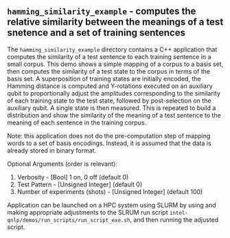## `hamming_similarity_example` - computes the relative similarity between the meanings of a test snetence and a set of training sentences

The `hamming_similarity_example` directory contains a C++ application that computes the similarity of a test sentence to each training sentence in a small corpus. This demo shows a simple mapping of a corpus to a basis set, then computes the similarity of a test state to the corpus in terms of the basis set. A superposition of training states are initially encoded, the Hamming distance is computed and Y-rotations executed on an auxiliary qubit to proportionally adjust the amplitudes corresponding to the similarity of each training state to the test state, followed by post-selection on the auxiliary qubit. A single state is then measured. This is repeated to build a distribution and show the similarity of the meaning  of a test sentence to the meaning of each sentence in the training corpus. 

Note: this application does not do the pre-computation step of mapping words to a set of basis encodings. Instead, it is assumed that the data is already stored in binary format.

Optional Arguments (order is relevant):

1. Verbosity - [Bool] 1 on, 0 off (default 0)
2. Test Pattern - [Unsigned Integer] (default 0)
3. Number of experiments (shots) - [Unsigned Integer] (default 100)

Application can be launched on a HPC system using SLURM by using and making appropriate adjustments to the SLRUM run script `intel-qnlp/demos/run_scripts/run_script_exe.sh`, and then running the adjusted script.
